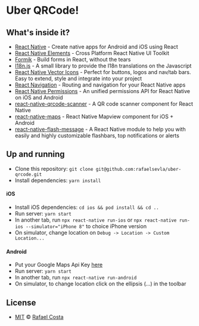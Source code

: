 # Uber QRCode!

## What's inside it?

- [React Native](https://reactnative.dev/) - Create native apps for Android and iOS using React
- [React Native Elements](https://react-native-elements.github.io/react-native-elements/) - Cross Platform React Native UI Toolkit
- [Formik](https://github.com/jaredpalmer/formik) - Build forms in React, without the tears
- [I18n.js](https://github.com/fnando/i18n-js) - A small library to provide the I18n translations on the Javascript
- [React Native Vector Icons](https://github.com/oblador/react-native-vector-icons) - Perfect for buttons, logos and nav/tab bars. Easy to extend, style and integrate into your project
- [React Navigation](https://reactnavigation.org/) - Routing and navigation for your React Native apps
- [React Native Permissions](https://github.com/react-native-community/react-native-permissions) - An unified permissions API for React Native on iOS and Android
- [react-native-qrcode-scanner](https://github.com/moaazsidat/react-native-qrcode-scanner) - A QR code scanner component for React Native
- [react-native-maps](https://github.com/react-native-community/react-native-maps) - React Native Mapview component for iOS + Android
- [react-native-flash-message](https://github.com/lucasferreira/react-native-flash-message) - A React Native module to help you with easily and highly customizable flashbars, top notifications or alerts

## Up and running

- Clone this repository: `git clone git@github.com:rafaelsevla/uber-qrcode.git`
- Install dependencies: `yarn install`

#### iOS

- Install iOS dependencies: `cd ios && pod install && cd ..`
- Run server: `yarn start`
- In another tab, run `npx react-native run-ios` or `npx react-native run-ios --simulator="iPhone 8"` to choice iPhone version
- On simulator, change location on `Debug -> Location -> Custom Location...`

#### Android

- Put your Google Maps Api Key [here](https://github.com/rafaelsevla/uber-qrcode/blob/master/android/app/src/main/AndroidManifest.xml#L18)
- Run server: `yarn start`
- In another tab, run `npx react-native run-android`
- On simulator, to change location click on the ellipsis (...) in the toolbar

## License

- [MIT](https://github.com/rafaelsevla/uber-qrcode/blob/master/LICENSE) © [Rafael Costa](https://github.com/rafaelsevla)
